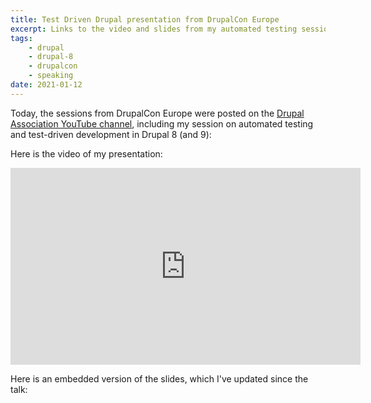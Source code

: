 ```yaml
---
title: Test Driven Drupal presentation from DrupalCon Europe
excerpt: Links to the video and slides from my automated testing session from DrupalCon Europe.
tags:
    - drupal
    - drupal-8
    - drupalcon
    - speaking
date: 2021-01-12
---
```


Today, the sessions from DrupalCon Europe were posted on the [Drupal Association YouTube channel](https://www.youtube.com/playlist?list=PLpeDXSh4nHjTP7vRC6LCak9adK2yp1P5S), including my session on automated testing and test-driven development in Drupal 8 (and 9):

Here is the video of my presentation:

<div class="video-full">
  <iframe width="560" height="315" src="https://www.youtube.com/embed/8ZRWYq9nSvo" frameborder="0" allow="accelerometer; autoplay; clipboard-write; encrypted-media; gyroscope; picture-in-picture" allowfullscreen></iframe>
</div>

Here is an embedded version of the slides, which I've updated since the talk:

<script async class="speakerdeck-embed" data-id="088cb18033064f5cb18d1079795294a1" data-ratio="1.77777777777778" src="//speakerdeck.com/assets/embed.js"></script>
